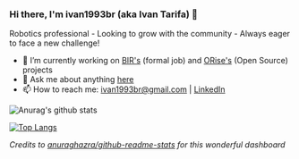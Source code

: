 ### Hi there, I'm ivan1993br (aka Ivan Tarifa) 👋

Robotics professional - Looking to grow with the community - Always eager to face a new challenge!

- 🔭 I’m currently working on [BIR's](https://github.com/Brazilian-Institute-of-Robotics) (formal job) and [ORise's](https://github.com/orise-robotics) (Open Source) projects
- 💬 Ask me about anything [here](https://github.com/mateus-amarante/ivan1993br/issues)
- 📫 How to reach me: ivan1993br@gmail.com | [LinkedIn](https://www.linkedin.com/in/ivan-oliveira-tarifa-716234169/)

![Anurag's github stats](https://github-readme-stats-sigma-sepia.vercel.app/api?count_private=true&username=ivan1993br&hide=stars&show_icons=true)

[![Top Langs](https://github-readme-stats-sigma-sepia.vercel.app/api/top-langs/?username=ivan1993br&hide=javascript,java,c,matlab&langs_count=10&layout=compact&langs_count=8)](https://github.com/anuraghazra/github-readme-stats)


_Credits to [anuraghazra/github-readme-stats](https://github.com/anuraghazra/github-readme-stats) for this wonderful dashboard_


<!--
**ivan1993br/ivan1993br** is a ✨ _special_ ✨ repository because its `README.md` (this file) appears on your GitHub profile.

Here are some ideas to get you started:

- 🔭 I’m currently working on ...
- 🌱 I’m currently learning ...
- 👯 I’m looking to collaborate on ...
- 🤔 I’m looking for help with ...
- 💬 Ask me about ...
- 📫 How to reach me: ...
- 😄 Pronouns: ...
- ⚡ Fun fact: ...
-->
